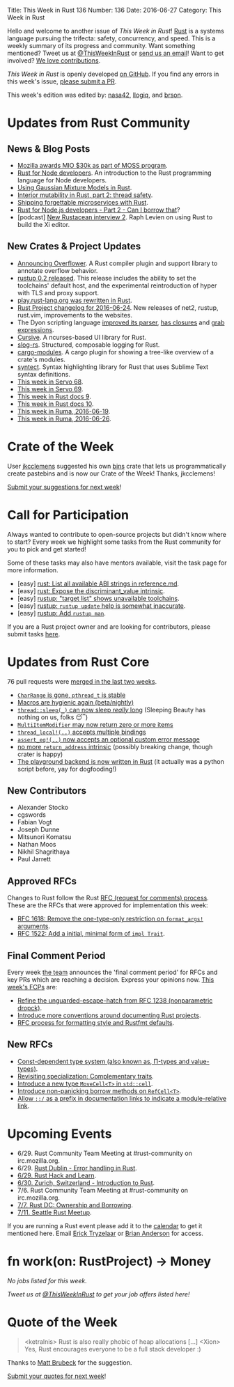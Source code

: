 Title: This Week in Rust 136
Number: 136
Date: 2016-06-27
Category: This Week in Rust

Hello and welcome to another issue of *This Week in Rust*!
[Rust](http://rust-lang.org) is a systems language pursuing the trifecta:
safety, concurrency, and speed. This is a weekly summary of its progress and
community. Want something mentioned? Tweet us at [@ThisWeekInRust](https://twitter.com/ThisWeekInRust) or [send us an
email](mailto:corey@octayn.net?subject=This%20Week%20in%20Rust%20Suggestion)!
Want to get involved? [We love
contributions](https://github.com/rust-lang/rust/blob/master/CONTRIBUTING.md).

*This Week in Rust* is openly developed [on GitHub](https://github.com/cmr/this-week-in-rust).
If you find any errors in this week's issue, [please submit a PR](https://github.com/cmr/this-week-in-rust/pulls).

This week's edition was edited by: [nasa42](https://github.com/nasa42), [llogiq](https://github.com/llogiq), and [brson](https://github.com/brson).

# Updates from Rust Community

## News & Blog Posts

* [Mozilla awards MIO $30k as part of MOSS program](https://blog.mozilla.org/blog/2016/06/22/mozilla-awards-385000-to-open-source-projects-as-part-of-moss-mission-partners-program/).
* [Rust for Node developers](https://github.com/Mercateo/rust-for-node-developers). An introduction to the Rust programming language for Node developers.
* [Using Gaussian Mixture Models in Rust](https://athemathmo.github.io/2016/06/24/using-gmm-in-rust.html).
* [Interior mutability in Rust, part 2: thread safety](https://ricardomartins.cc/2016/06/25/interior-mutability-thread-safety).
* [Shipping forgettable microservices with Rust](https://precompile.com/2016/06/23/shipping-forgettable-microservices-with-rust.html).
* [Rust for Node.js developers - Part 2 - Can I borrow that](http://fredrik.anderzon.se/2016/06/17/rust-for-node-js-developers-part-2-can-i-borrow-that/)?
* [podcast] [New Rustacean interview 2](http://www.newrustacean.com/show_notes/interview/_2/part_1/index.html). Raph Levien on using Rust to build the Xi editor.

## New Crates & Project Updates

* [Announcing Overflower](https://llogiq.github.io/2016/06/24/overflower.html). A Rust compiler plugin and support library to annotate overflow behavior.
* [rustup 0.2 released](https://internals.rust-lang.org/t/beta-testing-rustup-rs/3316/137?u=brson).
  This release includes the ability to set the toolchains' default
  host, and the experimental reintroduction of hyper with TLS and
  proxy support.
* [play.rust-lang.org was rewritten in Rust](https://github.com/rust-lang/rust-playpen/pull/187).
* [Rust Project changelog for 2016-06-24](https://users.rust-lang.org/t/rust-project-changelog-for-2016-06-24/6323).
  New releases of net2, rustup, rust.vim, improvements to the websites.
* The Dyon scripting language [improved its parser](https://github.com/PistonDevelopers/dyon/pull/311),
  [has closures](https://github.com/PistonDevelopers/dyon/pull/313) and [grab expressions](https://github.com/PistonDevelopers/dyon/pull/318).
* [Cursive](https://github.com/gyscos/Cursive). A ncurses-based UI library for Rust.
* [slog-rs](https://github.com/dpc/slog-rs). Structured, composable logging for Rust.
* [cargo-modules](https://github.com/regexident/cargo-modules). A cargo plugin for showing a tree-like overview of a crate's modules.
* [syntect](https://github.com/trishume/syntect). Syntax highlighting library for Rust that uses Sublime Text syntax definitions.
* [This week in Servo 68](https://blog.servo.org/2016/06/20/twis-68/).
* [This week in Servo 69](https://blog.servo.org/2016/06/27/twis-69/).
* [This week in Rust docs 9](https://guillaumegomez.github.io/this-week-in-rust-docs/blog/this-week-in-rust-docs-9).
* [This week in Rust docs 10](https://guillaumegomez.github.io/this-week-in-rust-docs/blog/this-week-in-rust-docs-10).
* [This week in Ruma, 2016-06-19](https://www.ruma.io/news/this-week-in-ruma-2016-06-19/).
* [This week in Ruma, 2016-06-26](https://www.ruma.io/news/this-week-in-ruma-2016-06-26/).

# Crate of the Week

User [jkcclemens](https://users.rust-lang.org/users/jkcclemens) suggested his own [bins](https://crates.io/crates/bins) crate that lets us programmatically create pastebins and is now our Crate of the Week! Thanks, jkcclemens!

[Submit your suggestions for next week][submit_crate]!

[submit_crate]: https://users.rust-lang.org/t/crate-of-the-week/2704

# Call for Participation

Always wanted to contribute to open-source projects but didn't know where to start?
Every week we highlight some tasks from the Rust community for you to pick and get started!

Some of these tasks may also have mentors available, visit the task page for more information.

* [easy] [rust: List all available ABI strings in reference.md](https://github.com/rust-lang/rust/issues/34267).
* [easy] [rust: Expose the discriminant_value intrinsic](https://github.com/rust-lang/rust/issues/24263#issuecomment-228217702).
* [easy] [rustup: "target list" shows unavailable toolchains](https://github.com/rust-lang-nursery/rustup.rs/issues/299#issuecomment-228215543).
* [easy] [rustup: `rustup update` help is somewhat inaccurate](https://github.com/rust-lang-nursery/rustup.rs/issues/528#issuecomment-228216395).
* [easy] [rustup: Add `rustup man`](https://github.com/rust-lang-nursery/rustup.rs/issues/490#issuecomment-228220481).

If you are a Rust project owner and are looking for contributors, please submit tasks [here][guidelines].

[guidelines]: https://users.rust-lang.org/t/twir-call-for-participation/4821

# Updates from Rust Core

76 pull requests were [merged in the last two weeks][merged].

[merged]: https://github.com/issues?q=is%3Apr+org%3Arust-lang+is%3Amerged+merged%3A2016-06-20..2016-06-27

* [`CharRange` is gone, `pthread_t` is stable](https://github.com/rust-lang/rust/pull/34399)
* [Macros are hygienic again (beta/nightly)](https://github.com/rust-lang/rust/pull/34374)
* [`thread::sleep(_)` can now sleep *really* long](https://github.com/rust-lang/rust/pull/34363) (Sleeping Beauty has nothing on us, folks 😴)
* [`MultiItemModifier` may now return zero or more items](https://github.com/rust-lang/rust/pull/34253)
* [`thread_local!(..)` accepts multiple bindings](https://github.com/rust-lang/rust/pull/34077)
* [`assert_eq!(..)` now accepts an optional custom error message](https://github.com/rust-lang/rust/pull/33976)
* [no more `return_address` intrinsic](https://github.com/rust-lang/rust/pull/34491) (possibly breaking change, though crater is happy)
* [The playground backend is now written in Rust](https://github.com/rust-lang/rust-playpen/pull/187) (it actually was a python script before, yay for dogfooding!)

## New Contributors

* Alexander Stocko
* cgswords
* Fabian Vogt
* Joseph Dunne
* Mitsunori Komatsu
* Nathan Moos
* Nikhil Shagrithaya
* Paul Jarrett

## Approved RFCs

Changes to Rust follow the Rust [RFC (request for comments)
process](https://github.com/rust-lang/rfcs#rust-rfcs). These
are the RFCs that were approved for implementation this week:

* [RFC 1618: Remove the one-type-only restriction on `format_args!` arguments](https://github.com/rust-lang/rfcs/pull/1618).
* [RFC 1522: Add a initial, minimal form of `impl Trait`](https://github.com/rust-lang/rfcs/pull/1522).

## Final Comment Period

Every week [the team](https://www.rust-lang.org/team.html) announces the
'final comment period' for RFCs and key PRs which are reaching a
decision. Express your opinions now. [This week's FCPs][fcp] are:

[fcp]: https://github.com/rust-lang/rfcs/labels/final-comment-period

* [Refine the unguarded-escape-hatch from RFC 1238 (nonparametric dropck)](https://github.com/rust-lang/rfcs/pull/1327).
* [Introduce more conventions around documenting Rust projects](https://github.com/rust-lang/rfcs/pull/1574).
* [RFC process for formatting style and Rustfmt defaults](https://github.com/rust-lang/rfcs/pull/1607).

## New RFCs

* [Const-dependent type system (also known as, Π-types and value-types)](https://github.com/rust-lang/rfcs/pull/1657).
* [Revisiting specialization: Complementary traits](https://github.com/rust-lang/rfcs/pull/1658).
* [Introduce a new type `MoveCell<T>` in `std::cell`](https://github.com/rust-lang/rfcs/pull/1659).
* [Introduce non-panicking borrow methods on `RefCell<T>`](https://github.com/rust-lang/rfcs/pull/1660).
* [Allow `::/` as a prefix in documentation links to indicate a module-relative link](https://github.com/rust-lang/rfcs/pull/1661).

# Upcoming Events

* 6/29. Rust Community Team Meeting at #rust-community on irc.mozilla.org.
* 6/29. [Rust Dublin - Error handling in Rust](http://www.meetup.com/Rust-Dublin/events/232035542/).
* [6/29. Rust Hack and Learn](http://www.meetup.com/opentechschool-berlin/events/231600336/).
* [6/30. Zurich, Switzerland - Introduction to Rust](http://www.meetup.com/Mozilla-Meetup-Switzerland/events/231268531/).
* 7/6. Rust Community Team Meeting at #rust-community on irc.mozilla.org.
* [7/7. Rust DC: Ownership and Borrowing](http://www.meetup.com/RustDC/events/231562147/).
* [7/11. Seattle Rust Meetup](https://www.eventbrite.com/e/mozilla-rust-seattle-meetup-tickets-12222326307?aff=erelexporg).

If you are running a Rust event please add it to the [calendar] to get
it mentioned here. Email [Erick Tryzelaar][erickt] or [Brian
Anderson][brson] for access.

[calendar]: https://www.google.com/calendar/embed?src=apd9vmbc22egenmtu5l6c5jbfc%40group.calendar.google.com
[erickt]: mailto:erick.tryzelaar@gmail.com
[brson]: mailto:banderson@mozilla.com

# fn work(on: RustProject) -> Money

*No jobs listed for this week.*

*Tweet us at [@ThisWeekInRust](https://twitter.com/ThisWeekInRust) to get your job offers listed here!*

# Quote of the Week

> <ketralnis\> Rust is also really phobic of heap allocations […]
> <Xion\> Yes, Rust encourages everyone to be a full stack developer :)

Thanks to [Matt Brubeck](https://users.rust-lang.org/users/mbrubeck) for the suggestion.

[Submit your quotes for next week][submit]!

[submit]: http://users.rust-lang.org/t/twir-quote-of-the-week/328
